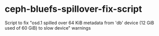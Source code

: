 # ceph-bluefs-spillover-fix-script
Script to fix "osd.1 spilled over 64 KiB metadata from 'db' device (12 GiB used of 60 GiB) to slow device" warnings
